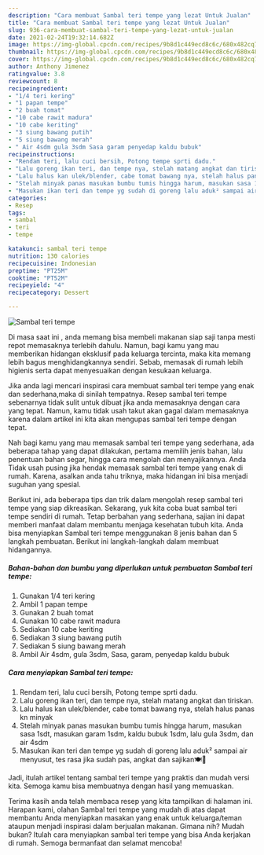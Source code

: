 ```yaml
---
description: "Cara membuat Sambal teri tempe yang lezat Untuk Jualan"
title: "Cara membuat Sambal teri tempe yang lezat Untuk Jualan"
slug: 936-cara-membuat-sambal-teri-tempe-yang-lezat-untuk-jualan
date: 2021-02-24T19:32:14.682Z
image: https://img-global.cpcdn.com/recipes/9b8d1c449ecd8c6c/680x482cq70/sambal-teri-tempe-foto-resep-utama.jpg
thumbnail: https://img-global.cpcdn.com/recipes/9b8d1c449ecd8c6c/680x482cq70/sambal-teri-tempe-foto-resep-utama.jpg
cover: https://img-global.cpcdn.com/recipes/9b8d1c449ecd8c6c/680x482cq70/sambal-teri-tempe-foto-resep-utama.jpg
author: Anthony Jimenez
ratingvalue: 3.8
reviewcount: 8
recipeingredient:
- "1/4 teri kering"
- "1 papan tempe"
- "2 buah tomat"
- "10 cabe rawit madura"
- "10 cabe keriting"
- "3 siung bawang putih"
- "5 siung bawang merah"
- " Air 4sdm gula 3sdm Sasa garam penyedap kaldu bubuk"
recipeinstructions:
- "Rendam teri, lalu cuci bersih, Potong tempe sprti dadu."
- "Lalu goreng ikan teri, dan tempe nya, stelah matang angkat dan tiriskan."
- "Lalu halus kan ulek/blender, cabe tomat bawang nya, stelah halus panas kn minyak"
- "Stelah minyak panas masukan bumbu tumis hingga harum, masukan sasa 1sdt, masukan garam 1sdm, kaldu bubuk 1sdm, lalu gula 3sdm, dan air 4sdm"
- "Masukan ikan teri dan tempe yg sudah di goreng lalu aduk² sampai air menyusut, tes rasa jika sudah pas, angkat dan sajikan🍽️🤗"
categories:
- Resep
tags:
- sambal
- teri
- tempe

katakunci: sambal teri tempe 
nutrition: 130 calories
recipecuisine: Indonesian
preptime: "PT25M"
cooktime: "PT52M"
recipeyield: "4"
recipecategory: Dessert

---
```



![Sambal teri tempe](https://img-global.cpcdn.com/recipes/9b8d1c449ecd8c6c/680x482cq70/sambal-teri-tempe-foto-resep-utama.jpg)

Di masa  saat ini , anda memang bisa membeli makanan siap saji tanpa mesti repot memasaknya terlebih dahulu. Namun, bagi kamu yang mau memberikan hidangan eksklusif pada keluarga tercinta, maka kita memang lebih bagus menghidangkannya sendiri. Sebab, memasak di rumah lebih higienis serta dapat menyesuaikan dengan kesukaan keluarga.

Jika anda lagi mencari inspirasi cara membuat sambal teri tempe yang enak dan sederhana,maka di sinilah tempatnya. Resep sambal teri tempe  sebenarnya tidak sulit untuk dibuat jika anda memasaknya dengan cara yang tepat. Namun, kamu tidak usah takut akan gagal dalam memasaknya 
karena dalam artikel ini kita akan mengupas sambal teri tempe dengan tepat.  



Nah bagi kamu yang mau memasak sambal teri tempe yang sederhana, ada beberapa tahap yang dapat dilakukan, pertama memilih jenis bahan, lalu penentuan bahan segar, hingga cara mengolah dan menyajikannya. Anda Tidak usah pusing jika hendak memasak sambal teri tempe yang enak di rumah. Karena, asalkan anda  tahu triknya, maka hidangan ini bisa menjadi suguhan yang spesial.

Berikut ini, ada beberapa tips dan trik dalam mengolah resep sambal teri tempe yang siap dikreasikan. Sekarang, yuk kita coba buat sambal teri tempe sendiri di rumah. Tetap berbahan yang sederhana, sajian ini dapat memberi manfaat dalam membantu menjaga kesehatan tubuh kita. Anda bisa menyiapkan Sambal teri tempe menggunakan 8 jenis bahan dan 5 langkah pembuatan. Berikut ini langkah-langkah dalam membuat hidangannya.

<!--inarticleads1-->

##### Bahan-bahan dan bumbu yang diperlukan untuk pembuatan Sambal teri tempe:

1. Gunakan 1/4 teri kering
1. Ambil 1 papan tempe
1. Gunakan 2 buah tomat
1. Gunakan 10 cabe rawit madura
1. Sediakan 10 cabe keriting
1. Sediakan 3 siung bawang putih
1. Sediakan 5 siung bawang merah
1. Ambil  Air 4sdm, gula 3sdm, Sasa, garam, penyedap kaldu bubuk




<!--inarticleads2-->

##### Cara menyiapkan Sambal teri tempe:

1. Rendam teri, lalu cuci bersih, Potong tempe sprti dadu.
1. Lalu goreng ikan teri, dan tempe nya, stelah matang angkat dan tiriskan.
1. Lalu halus kan ulek/blender, cabe tomat bawang nya, stelah halus panas kn minyak
1. Stelah minyak panas masukan bumbu tumis hingga harum, masukan sasa 1sdt, masukan garam 1sdm, kaldu bubuk 1sdm, lalu gula 3sdm, dan air 4sdm
1. Masukan ikan teri dan tempe yg sudah di goreng lalu aduk² sampai air menyusut, tes rasa jika sudah pas, angkat dan sajikan🍽️🤗




Jadi, itulah artikel tentang  sambal teri tempe  yang praktis dan mudah versi kita. Semoga kamu bisa membuatnya dengan hasil yang memuaskan. 

Terima kasih anda telah membaca resep yang kita tampilkan di halaman ini. Harapan kami, olahan  Sambal teri tempe yang mudah di atas dapat membantu Anda menyiapkan masakan yang enak untuk keluarga/teman ataupun menjadi inspirasi dalam berjualan makanan. Gimana nih? Mudah bukan? Itulah cara menyiapkan sambal teri tempe yang bisa Anda kerjakan di rumah. Semoga bermanfaat dan selamat mencoba!

